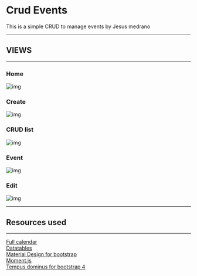 
# Crud Events

This is a simple CRUD to manage events by Jesus medrano  


**************************
## VIEWS
**************************
### Home
![img](https://i.ibb.co/fGrBzNp/Calendar.png)

### Create
![img](https://i.ibb.co/zV2Gxr7/create.png)

### CRUD list
![img](https://i.ibb.co/vHnQDvF/events.png)

### Event
![img](https://i.ibb.co/NTWdq0S/detail.png)

### Edit
![img](https://i.ibb.co/gjsjwrn/edit.png)




**************************
## Resources used
**************************
[Full calendar](https://fullcalendar.io/)  
[Datatables](https://www.datatables.net/)  
[Material Design for bootstrap
](https://mdbootstrap.com/)  
[Moment.js](https://momentjs.com/)  
[Tempus dominus for bootstrap 4](https://tempusdominus.github.io/bootstrap-4/)  


